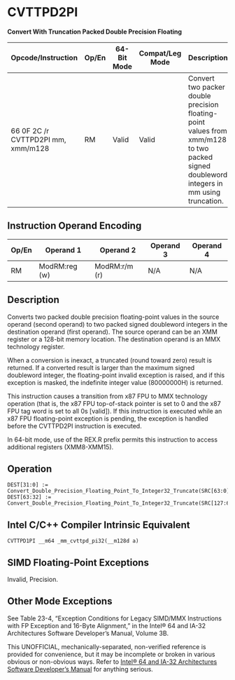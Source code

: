 # CVTTPD2PI

**Convert With Truncation Packed Double Precision Floating**

| Opcode/Instruction                 | Op/En | 64-Bit Mode | Compat/Leg Mode | Description                                                                                                                              |
| ---------------------------------- | ----- | ----------- | --------------- | ---------------------------------------------------------------------------------------------------------------------------------------- |
| 66 0F 2C /r CVTTPD2PI mm, xmm/m128 | RM    | Valid       | Valid           | Convert two packer double precision floating-point values from xmm/m128 to two packed signed doubleword integers in mm using truncation. |

## Instruction Operand Encoding

| Op/En | Operand 1     | Operand 2     | Operand 3 | Operand 4 |
| ----- | ------------- | ------------- | --------- | --------- |
| RM    | ModRM:reg (w) | ModRM:r/m (r) | N/A       | N/A       |

## Description

Converts two packed double precision floating-point values in the source operand (second operand) to two packed signed doubleword integers in the destination operand (first operand). The source operand can be an XMM register or a 128-bit memory location. The destination operand is an MMX technology register.

When a conversion is inexact, a truncated (round toward zero) result is returned. If a converted result is larger than the maximum signed doubleword integer, the floating-point invalid exception is raised, and if this exception is masked, the indefinite integer value (80000000H) is returned.

This instruction causes a transition from x87 FPU to MMX technology operation (that is, the x87 FPU top-of-stack pointer is set to 0 and the x87 FPU tag word is set to all 0s [valid]). If this instruction is executed while an x87 FPU floating-point exception is pending, the exception is handled before the CVTTPD2PI instruction is executed.

In 64-bit mode, use of the REX.R prefix permits this instruction to access additional registers (XMM8-XMM15).

## Operation

```
DEST[31:0] := Convert_Double_Precision_Floating_Point_To_Integer32_Truncate(SRC[63:0]);
DEST[63:32] := Convert_Double_Precision_Floating_Point_To_Integer32_Truncate(SRC[127:64]);

```

## Intel C/C++ Compiler Intrinsic Equivalent

```
CVTTPD1PI __m64 _mm_cvttpd_pi32(__m128d a)

```

## SIMD Floating-Point Exceptions

Invalid, Precision.

## Other Mode Exceptions

See Table 23-4, “Exception Conditions for Legacy SIMD/MMX Instructions with FP Exception and 16-Byte Alignment,” in the Intel® 64 and IA-32 Architectures Software Developer’s Manual, Volume 3B.

This UNOFFICIAL, mechanically-separated, non-verified reference is provided for convenience, but it may be
incomplete or broken in various obvious or non-obvious
ways. Refer to [Intel® 64 and IA-32 Architectures Software Developer’s Manual](https://software.intel.com/en-us/download/intel-64-and-ia-32-architectures-sdm-combined-volumes-1-2a-2b-2c-2d-3a-3b-3c-3d-and-4) for anything serious.
